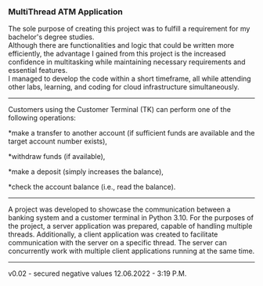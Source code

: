 ### MultiThread ATM Application

The sole purpose of creating this project was to fulfill a requirement for my bachelor's degree studies.<br>
Although there are functionalities and logic that could be written more efficiently, the advantage I gained from this project is the increased confidence in multitasking while maintaining necessary requirements and essential features.<br>
I managed to develop the code within a short timeframe, all while attending other labs, learning, and coding for cloud infrastructure simultaneously.<br>

___
Customers using the Customer Terminal (TK) can perform one of the following operations:

*make a transfer to another account (if sufficient funds are available and the target account number exists),

*withdraw funds (if available),

*make a deposit (simply increases the balance),

*check the account balance (i.e., read the balance).

___
A project was developed to showcase the communication between a banking system and a customer terminal in Python 3.10.
For the purposes of the project, a server application was prepared, capable of handling multiple threads.
Additionally, a client application was created to facilitate communication with the server on a specific thread.
The server can concurrently work with multiple client applications running at the same time.
___

v0.02 - secured negative values 12.06.2022 - 3:19 P.M.
